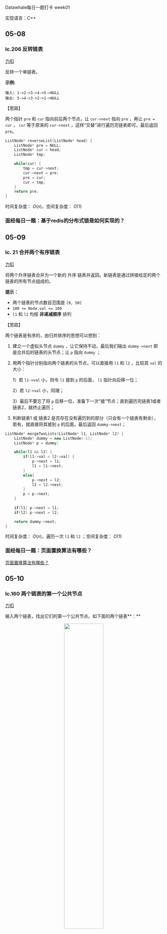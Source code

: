 Datawhale每日一题打卡 week01 

实现语言：C++

## 05-08
### lc.206 反转链表

[力扣](https://leetcode-cn.com/problems/reverse-linked-list/)

反转一个单链表。

**示例:**

```
输入: 1->2->3->4->5->NULL
输出: 5->4->3->2->1->NULL
```

【思路】

两个指针 `pre` 和 `cur` 指向前后两个节点，让 `cur->next` 指向 `pre` ，再让 `pre = cur` ， `cur` 等于原来的 `cur->next` ，这样“交替”进行遍历完链表即可，最后返回 `pre`。

```cpp
ListNode* reverseList(ListNode* head) {
    ListNode* pre = NULL;
    ListNode* cur = head;
    ListNode* tmp;

    while(cur) {
        tmp = cur->next;
        cur->next = pre;
        pre = cur;
        cur = tmp;
    }
    return pre;
}
```

时间复杂度： $O(n)$，空间复杂度： $O(1)$

### 面经每日一题：基于redis的分布式锁是如何实现的？



## 05-09
### lc. 21 合并两个有序链表

[力扣](https://leetcode-cn.com/problems/merge-two-sorted-lists/)

将两个升序链表合并为一个新的 升序 链表并返回。新链表是通过拼接给定的两个链表的所有节点组成的。

**提示：**

- 两个链表的节点数目范围是 `[0, 50]`
- `100 <= Node.val <= 100`
- `l1` 和 `l2` 均按 **非递减顺序** 排列

【思路】

两个链表是有序的，由归并排序的思想可以想到：

1. 建立一个虚拟头节点 `dummy` ，让它保持不动，最后我们输出 `dummy->next` 即是合并后的链表的头节点；让 `p` 指向 `dummy` ；
2. 用两个指针分别指向两个链表的头节点，可以直接用 `l1` 和 `l2` ，比较其 `val` 的大小：

   1）若 `l1->val` 小，则令 `l1` 接到 `p` 的后面， `l1` 指针向后移一位；

   2）若 `l2->val` 小，同理；

   3）最后不要忘了将 `p` 后移一位，准备下一次“接”节点；直到遍历完链表1或者链表2，就终止遍历；

3. 判断链表1 或 链表2 是否存在没有遍历到的部分（只会有一个链表有剩余），若有，就直接将其接到 `p` 的后面，最后返回 `dummy->next`；

```cpp
ListNode* mergeTwoLists(ListNode* l1, ListNode* l2) {
    ListNode* dummy = new ListNode(-1);
    ListNode* p = dummy;

    while(l1 && l2) {
        if(l1->val < l2->val) {
            p->next = l1;
            l1 = l1->next;
        }
        else{
            p->next = l2;
            l2 = l2->next;
        }
        p = p->next;
    }
    
    if(l1) p->next = l1;
    if(l2) p->next = l2;

    return dummy->next;
}
```

时间复杂度： $O(n)$，遍历一次 `l1` 和 `l2` ；空间复杂度： $O(1)$

### 面经每日一题：页面置换算法有哪些？

[页面置换算法有哪些？](https://github.com/nekomoon404/data-mining/blob/master/Datawhale%E6%AF%8F%E6%97%A5%E4%B8%80%E9%A2%98/%E9%9D%A2%E7%BB%8F%E6%AF%8F%E6%97%A5%E4%B8%80%E9%A2%98/2.%E9%A1%B5%E9%9D%A2%E7%BD%AE%E6%8D%A2%E7%AE%97%E6%B3%95%E6%9C%89%E5%93%AA%E4%BA%9B.md)

## 05-10
### lc.160 两个链表的第一个公共节点

[力扣](https://leetcode-cn.com/problems/intersection-of-two-linked-lists/)

输入两个链表，找出它们的第一个公共节点。如下面的两个链表**：**

<div align=center>
<img src=https://github.com/nekomoon404/data-mining/blob/master/Datawhale%E6%AF%8F%E6%97%A5%E4%B8%80%E9%A2%98/image/%E5%BE%AE%E4%BF%A1%E5%9B%BE%E7%89%87_20210510184955.png width=50% />
</div>

【思路】

解法比较巧妙，让两个指针 `p` 和 `q` 分别指向链表A和B的头节点，两个指针同时向后移，若 `p` 到达链表A的尾部空节点，就让它指向链表B的头节点； `q` 同理。这样若交点存在，当两个指针走过的距离是 ”a + b + c"时，它们一定会在交点相遇；当交点不存在时，两个指针走过距离“a + b" 时，都会指向空节点，即相等，跳出循环，返回 `p` 即返回空节点。

<div align=center>
<img src=https://github.com/nekomoon404/data-mining/blob/master/Datawhale%E6%AF%8F%E6%97%A5%E4%B8%80%E9%A2%98/image/%E5%BE%AE%E4%BF%A1%E5%9B%BE%E7%89%87_20210510190043.jpg width=40% />
</div>

```cpp
ListNode *getIntersectionNode(ListNode *headA, ListNode *headB) {
    ListNode* p = headA;
    ListNode* q = headB;

    while(p != q) {
        if(p) p = p->next;
        else p = headB;

        if(q) q = q->next;
        else q = headA;
    }

    return p;
}
```
时间复杂度： $O(n)$，遍历一次链表1和链表2 ；空间复杂度： $O(1)$

### 面经每日一题：MySQL的引擎了解嘛？默认的是哪个？Innodb和Myisam的区别？

## 05-11
### lc.141 环形链表

[力扣](https://leetcode-cn.com/problems/linked-list-cycle/)

给定一个链表，判断链表中是否有环。

【思路】

快慢指针，慢指针 `slow` 指向头节点 `head` ，每次向后移动一位；快指针 `fast` 指向头节点，每次向后移动两位；若链表中有环存在，则快慢指针一定会相遇；若链表中无环存在，则快指针会离慢指针越来越远，直到走到尾部的空节点。

（有些题解是让快指针起始指向 `head->next` ，其实当有环存在时，快指针无论一开始指向哪里，快慢指针总能相遇。）

```cpp
bool hasCycle(ListNode *head) {
    ListNode* fast = head;
    ListNode* slow = head;

    while(fast && fast->next) {
        fast = fast->next->next;
        slow = slow->next;
        if(fast == slow)
            return true;
    }

    return false;
}
```

时间复杂度：$O(n)$ ；空间复杂度：$O(1)$

【为什么快慢指针一定可以相遇？快指针的步长为什么要为2？步长为3、4行不行？】

如下图，假设头节点到环入口距离是x，环入口到快慢指针第一次相遇点的距离是y，相遇点到环入口距离是z。

<div  align="center">  
<img src="https://gitee.com/nekomoon404/blog-img/raw/master/img/微信图片_20210513100302.png" width=50% />
</div>

设头节点的下标是0，每次移动1位（步长为1）的慢指针走了 $j$ 步，到了位置 `j` ， **$j$ 是 环的长度 y + z 的整数倍中满足 $j > x$ 的最小的那个数**；快指针每次移动 k 位（步长为k, k≥2）， 因此快指针此时已走过 $k * j$步，可以理解为快指针先走到位置 `j` ，又在环中走了 $(k-1) * j$步，因此 $j$ 是环长度的整数倍，所以快指针最终又走到了位置 `j` ，快慢指针相遇。

**可见，快指针的步长大于等于2时，都是可以和慢指针相遇的。**

时间复杂度可以看慢指针走过的步数 $j$，设链表中的节点个数为n。因为$j$是环的长度 y + z 的整数倍中满足 $j > x$ 的最小的那个数：

- 若x ≤ 环长，则 $j = y + z < n$;
- 若x > 环长，则 $j < 2 * x < 2 * n$

所以时间复杂度为 $O(n)$。

>参考：[为什么用快慢指针检测链表是否有环的时候，快指针的步长选择的是2，而不是3，4，5？](https://blog.csdn.net/xgjonathan/article/details/18034825))

### 面经每日一题：线性池了解吗？参数有哪些？任务到达线程池的过程？线程池的大小如何设置？

## 05-12
### lc.142 环形链表 II Linked List Cycle ii

[力扣](https://leetcode-cn.com/problems/linked-list-cycle-ii/)

在判断链表中是否有环的基础上，还要找链表中的环的入口。

【判断链表是否有环】一个快指针每次走两步，一个慢指针每次走一步，两个指针都从头节点出发，若链表中有环，则它们必会在环内相遇。若遍历到 `fast == NULL || fast→next == NULL`时还没有相遇，说明链表中无环。

【如何找到环的入口】

如下图，假设头节点到环入口距离是x，环入口到快慢指针第一次相遇点的距离是y，相遇点到环入口距离是z。从快慢指针出发到它们第一次相遇：

<div  align="center">  
<img src="https://gitee.com/nekomoon404/blog-img/raw/master/img/微信图片_20210513100302.png" width=50% />
</div>

- 慢指针走过： `x + y` ；
- 快指针一定已经在环中了，它走过： `x + (y + z) * n + y` ；

又因为快指针走过的距离是慢指针走过的两倍： `x + (y + z) * n + y = 2 * (x + y)` ，移项得： `x = (y + z) * (n - 1) + z` 。

要找环的入口就是要知道x的大小，上面的式子表面，让一个指针（如原来的慢指针）从头节点开始走，一个指针从相遇点开始走，两个指针每次走一步，它们走过相同的距离时，即相遇时就在环的入口。

```cpp
ListNode *detectCycle(ListNode *head) {
    if(!head || !head->next)  return NULL;
    
    ListNode* fast = head;
    ListNode* slow = head;

    while(fast && fast->next) {
        fast = fast->next->next;
        slow = slow->next;
        if(fast == slow) {
            slow = head;
            while(slow != fast) {
                slow = slow->next;
                fast = fast->next;
            }
            return slow;
        }
    }

    return NULL;
}
```

时间复杂度： $O(n)$；空间复杂度： $O(1)$

### 面经每日一题：介绍MVCC


## 05-13
### lc.34 在排序数组中查找元素的第一个和最后一个位置

[力扣](https://leetcode-cn.com/problems/find-first-and-last-position-of-element-in-sorted-array/)

一个升序的有序数组，有重复元素，给定一个target，求target在数组中的起始和结束位置，若不存在就返回 `{-1, -1}` 

这道题考察的主要是如何去写二分查找的 `check(nums[mid])` 函数，如何判断条件去找左右端点。

<div  align="center">  
<img src="https://gitee.com/nekomoon404/blog-img/raw/master/img/微信图片_20210513205824.png" width=80% />
</div>



```cpp
vector<int> searchRange(vector<int>& nums, int target) {
    if(nums.empty())  return {-1, -1};
    int l = 0, r = nums.size() - 1;
    while(l < r) {
        int mid = l + r >> 1;
        if(nums[mid] >= target)  r = mid;
        else l = mid + 1;
    }

    int left;
    if(nums[r] == target)  left = r, l = r, r = nums.size() - 1;
    else return {-1, -1};

    while(l < r) {
        int mid = l + r + 1 >> 1;
        if(nums[mid] <= target)  l = mid;
        else r = mid - 1; 
    }

    return {left, l};
}
```

时间复杂度：$O(\log n)$；空间复杂度：$O(1)$

>可以参考之前写的二分板子：[二分查找](https://nekomoon404.github.io/2020/09/29/%E7%AE%97%E6%B3%95%E5%9F%BA%E7%A1%80%EF%BC%881%EF%BC%89/)
<div  align="center">  
<img src="https://gitee.com/nekomoon404/blog-img/raw/master/img/QQ图片20201003230519.jpg" width=70% />
</div>


### 面经每日一题：Java乐观锁机制，CAS思想？缺点？是否有原子性？

## 05-14
### lc.1 两数之和
[力扣](https://leetcode-cn.com/problems/two-sum/)

给定一个整数数组 nums 和一个整数目标值 target，请你在该数组中找出 和为目标值 的那 两个 整数，并返回它们的数组下标。

你可以假设每种输入只会对应一个答案。但是，数组中同一个元素在答案里不能重复出现。你可以按任意顺序返回答案。

提示：
* `2 <= nums.length <= 10^3`
* `-10^9 <= nums[i] <= 10^9`
* `-10^9 <= target <= 10^9`
* 只会存在一个有效答案

暴力解法是两层for循环，时间复杂度为$O(n)$。一次遍历是在所难免的，所以关键是怎么去优化第二层遍历，即已知数`nums[i]`，怎么快速地找到是否有`target - nums[i]`。

使用哈希法是合适的，这道题要求我们返回元素的下标，且可以无序，因此选择用`unordered_map`是效率高的，它查找的时间复杂度是$O(1)$。
```c++
vector<int> twoSum(vector<int>& nums, int target) {
    unordered_map<int, int> map;
    for(int i = 0; i < nums.size(); i ++) {
        auto iter = map.find(target - nums[i]);
        if(iter != map.end()) {
            return {iter->second, i};
        }
        map.insert({nums[i], i});
    }
    return {};
}
```
时间复杂度：$O(n)$；空间复杂度：$O(n)$。

C++中几种map的比较：

|映射|底层实现|是否有序|数值是否可以重复|能否更改数值|查询效率|增删效率|
|----|----|----|----|----|----|----|
|std::map|红黑树|key有序|key不可重复|key不可修改|$O(\log n)$|$O(\log n)$|
|std::multimap|红黑树|key有序|key可重复|key不可修改|$O(\log n)$|$O(\log n)$|
|std::unordered_map|哈希表|key无序|key不可重复|key不可修改|$O(1)$|$O(1)$|

### 面经每日一题：ReenTrantLock使用方法？底层实现？和synchronized区别？

## 05-15
### LC206 反转链表

[力扣](https://leetcode-cn.com/problems/reverse-linked-list/)

反转一个单链表。

**示例:**

```
输入: 1->2->3->4->5->NULL
输出: 5->4->3->2->1->NULL
```

【思路】

两个指针 `pre` 和 `cur` 指向前后两个节点，让 `cur->next` 指向 `pre` ，再让 `pre = cur` ， `cur` 等于原来的 `cur->next` ，这样“交替”进行遍历完链表即可，最后返回 `pre`。

```cpp
ListNode* reverseList(ListNode* head) {
    ListNode* pre = NULL;
    ListNode* cur = head;
    ListNode* tmp;

    while(cur) {
        tmp = cur->next;
        cur->next = pre;
        pre = cur;
        cur = tmp;
    }
    return pre;
}
```

时间复杂度： $O(n)$，空间复杂度： $O(1)$

### 面经每日一题：介绍一下Java的内存模型